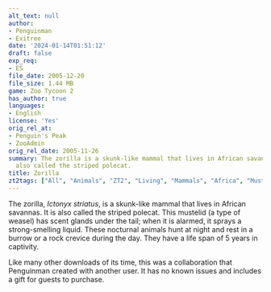 ```yaml
---
alt_text: null
author:
- Penguinman
- Exitree
date: '2024-01-14T01:51:12'
draft: false
exp_req:
- ES
file_date: 2005-12-20
file_size: 1.44 MB
game: Zoo Tycoon 2
has_author: true
languages:
- English
license: 'Yes'
orig_rel_at:
- Penguin's Peak
- ZooAdmin
orig_rel_date: 2005-11-26
summary: The zorilla is a skunk-like mammal that lives in African savannas. It is
  also called the striped polecat.
title: Zorilla
zt2tags: ["All", "Animals", "ZT2", "Living", "Mammals", "Africa", "Mustelids"]
---
```

The zorilla, *Ictonyx striatus*, is a skunk-like mammal that lives in African savannas. It is also called the striped polecat. This mustelid (a type of weasel) has scent glands under the tail; when it is alarmed, it sprays a strong-smelling liquid. These nocturnal animals hunt at night and rest in a burrow or a rock crevice during the day. They have a life span of 5 years in captivity.

Like many other downloads of its time, this was a collaboration that Penguinman created with another user. It has no known issues and includes a gift for guests to purchase.